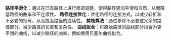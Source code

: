 **路径平滑化**：通过在已有路径上进行局部调整，使得路径更加平滑和自然，从而降低路径的曲率和不连续性。
**路径连接优化**：优化路径的连接方式，以减少转折和不必要的拐弯，从而提高路径的连续性。
**剪枝算法**：通过移除不必要或冗余的路径部分，减少路径的长度和复杂性。
**曲线拟合**：将原始路径的曲线部分拟合为更平滑的曲线，以减少路径的曲率，例如使用贝塞尔曲线拟合。

